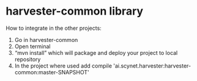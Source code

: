 # harvester-common library

How to integrate in the other projects:
1. Go in harvester-common
2. Open terminal
3. “mvn install” which will package and deploy your project to local repository
4. In the project where used add compile 'ai.scynet.harvester:harvester-common:master-SNAPSHOT'